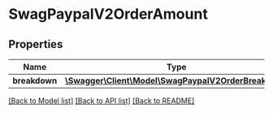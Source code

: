 # SwagPaypalV2OrderAmount

## Properties
Name | Type | Description | Notes
------------ | ------------- | ------------- | -------------
**breakdown** | [**\Swagger\Client\Model\SwagPaypalV2OrderBreakdown**](SwagPaypalV2OrderBreakdown.md) |  | [optional] 

[[Back to Model list]](../../README.md#documentation-for-models) [[Back to API list]](../../README.md#documentation-for-api-endpoints) [[Back to README]](../../README.md)

